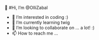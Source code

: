 👋 #Hi, I’m @OlliZabal
- 👀 I’m interested in coding :)
- 🌱 I’m currently learning twig
- 💞️ I’m looking to collaborate on ... a lot! :)
- 📫 How to reach me ...

<!---
OlliZabal/OlliZabal is a ✨ special ✨ repository because its `README.md` (this file) appears on your GitHub profile.
You can click the Preview link to take a look at your changes.
--->

